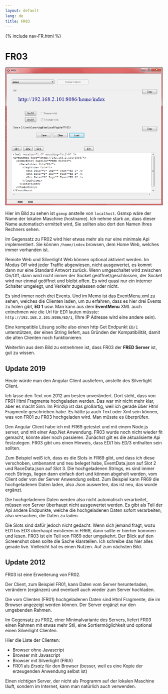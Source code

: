 ```yaml
---
layout: default
lang: de
title: FR03
---
```


{% include nav-FR.html %}

# FR03

![FR03 screenshot](../images/FR03.png)

Hier im Bild zu sehen ist `gsmxp` anstelle von `localhost`. 
Gsmxp wäre der Name der lokalen Maschine (hostname).
Ich nehme stark an, dass dieser Name automatisch ermittelt wird,
Sie sollten also dort den Namen Ihres Rechners sehen.

Im Gegensatz zu FR02 wird hier etwas mehr als nur eine minimale Api implementiert.
Sie können `/home/index` browsen, dem Home Web, welches immer vorhanden ist.

Remote Web und Silverlight Web können optional aktiviert werden.
Im Modus Off wird jeder Traffic abgewiesen, nicht ausgewertet, es kommt dann nur eine Standard Antwort zurück.
Wenn umgeschaltet wird zwischen On/Off, dann wird nicht immer der Socket geöffnet/geschlossen,
der Socket wird nur einmal geöffnet und bleibt offen.
Es wird quasi nur ein interner Schalter umgelegt, und Verkehr zugelassen oder nicht.

Es sind immer noch drei Events. Und im Memo ist das EventMenu.xml zu sehen, welches die Clienten laden,
um zu erfahren, dass es hier drei Events zu holen gibt, **ED 1** usw.
Man kann aus dem **EventMenu** XML auch entnehmen wie die Url für ED1 lauten müsste:
`http://192.168.2.101:8086/ED/1`, (Ihre IP Adresse wird eine andere sein).

Eine kompatible Lösung sollte also einen http Get Endpunkt `ED/1` unterstützen, der einen String liefert,
aus Gründen der Kompatibilität, damit die alten Clienten noch funktionieren.

Weiterhin aus dem Bild zu entnehmen ist, dass FR03 der **FRED Server** ist, gut zu wissen.

## Update 2019

Heute würde man den Angular Client ausliefern, anstelle des Silverlight Client.

Ich lasse den Text von 2012 am besten unverändert. 
Dort steht, dass von FR01 Html Fragmente hochgeladen werden.
Das war mir nicht mehr klar, aber es macht Sinn.
Im Prinzip ist das großartig, weil ich gerade über Html Fragmente geschrieben habe.
Es hätte ja auch Text oder Xml sein können, was von FR01 zu FR03 hochgeladen wird.
Man müsste es überprüfen.

Den Angular Client habe ich mit FR69 getestet und mit einem Node.js server, und mit einer Asp.Net Anwendung.
FR03 wurde noch nicht wieder fit gemacht, könnte aber noch passieren.
Zunächst gilt es die aktualisierte Api festzulegen.
FR03 gibt uns einen Hinweis, dass ED/1 bis ED/3 enthalten sein sollten.

Zum Beispiel weiß ich, dass es die Slots in FR69 gibt, und dass ich diese verschoben, umbenannt und neu beleget habe,
EventData.json auf Slot 2 und RaceData.json auf Slot 3.
Die hochgeladenen Strings, es sind immer noch Strings, liegen dann einfach dort und können abgeholt werden,
vom Client oder von der Server Anwendung selbst.
Zum Beispiel kann FR69 die hochgeladenen Daten laden, also Json auswerten, das ist neu, das wurde ergänzt.

Die hochgeladenen Daten werden also nicht automatisch verarbeitet, müssen von Server überhaupt nicht ausgewertet  werden.
Es gibt als Teil der Api andere Endpunkte, welche die hochgeladenen Daten sofort verarbeiten, also versuchen, die Daten zu laden.

Die Slots sind dafür jedoch nicht gedacht. Wenn sich jemand fragt, wozu ED1 bis ED3 überhaupt existieren in FR69,
dann sollte er hierher kommen und lesen. FR03 ist ein Teil von FR69 oder umgekehrt.
Der Blick auf den Screenshot oben sollte die Sache klarstellen. Ich schreibe das hier alles gerade live.
Vielleicht hat es einen Nutzen. Auf zum nächsten Bild.

## Update 2012

FR03 ist eine Erweiterung von FR02.

Der Client, zum Beispiel FR01, kann Daten vom Server herunterladen,
verändern (ergänzen) und eventuell auch wieder zum Server hochladen.

Die vom Clienten (FR01) hochgeladenen Daten sind Html Fragmente,
die im Browser angezeigt werden können.
Der Server ergänzt nur den umgebenden Rahmen.

Im Gegensatz zu FR02, einer Minimalvariante des Servers, 
liefert FR03 einen Rahmen mit etwas mehr Stil, 
eine Sortiermöglichkeit und optional einen Silverlight Clienten.

Hier die Liste der Clienten:
- Browser ohne Javascript
- Browser mit Javascript
- Browser mit Silverlight (FRIA)
- FR01 als *Ersatz* für den Browser
  (besser, weil es eine Kopie der erzeugenden Anwendung selbst ist)

Einen *richtigen* Server, der nicht als Programm auf der lokalen Maschine läuft, 
sondern im Internet, kann man natürlich auch verwenden.
			
